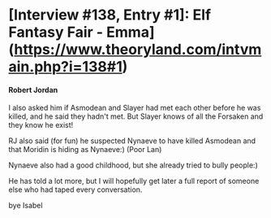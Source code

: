 # [Interview #138, Entry #1]: Elf Fantasy Fair - Emma](https://www.theoryland.com/intvmain.php?i=138#1)

#### Robert Jordan

I also asked him if Asmodean and Slayer had met each other before he was killed, and he said they hadn't met.
But Slayer knows of all the Forsaken and they know he exist!

RJ also said (for fun) he suspected Nynaeve to have killed Asmodean and that Moridin is hiding as Nynaeve:)
(Poor Lan)

Nynaeve also had a good childhood, but she already tried to bully people:)

He has told a lot more, but I will hopefully get later a full report of someone else who had taped every conversation.

bye Isabel

